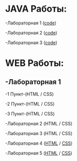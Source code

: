 # JAVA Работы:
-Лабораторная 1 ([code](https://github.com/Kemegggg/New-Web/blob/main/lab_n1.js))

-Лабораторная 2 ([code](https://github.com/Kemegggg/New-Web/blob/main/lab2_ppv.js))

-Лабораторная 3 ([code](https://github.com/Kemegggg/New-Web/blob/main/lab3_ppv.js))

# WEB Работы:
## -Лабораторная 1 
-1 Пункт-(HTML / CSS)

-2 Пункт-(HTML / CSS)

-3 Пункт-(HTML / CSS)

-Лабораторная 2 (HTML / CSS)

-Лабораторная 3 (HTML / CSS)

-Лабораторная 4 ([HTML](https://github.com/Kemegggg/New-Web/blob/main/index.html) / [CSS](https://github.com/Kemegggg/New-Web/blob/main/style.css))

-Лабораторная 5 ([HTML](https://github.com/Kemegggg/New-Web/blob/main/index1.html) / [CSS](https://github.com/Kemegggg/New-Web/blob/main/style2.css))

